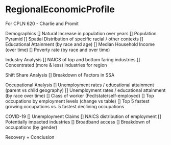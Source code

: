 # RegionalEconomicProfile
For CPLN 620 - Charlie and Promit


Demographics
[] Natural Increase in population over years
[] Population Pyramid
[] Spatial Distribution of specific racial / other contexts
[] Educational Attainment (by race and age)
[] Median Household Income (over time)
[] Poverty rate (by race and over time)

Industry Analysis
[] NAICS of top and bottom faring industries
[] Concentrated (more & less) industries for region

Shift Share Analysis
[] Breakdown of Factors in SSA

Occupational Analysis
[] Unemployment rates / educational attainment (parent vs child geography)
[] Unemployment rates / educational attainment (by race over time)
[] Class of worker (Fed/state/self-employed)
[] Top occupations by employment levels (change vs table)
[] Top 5 fastest growing occupations vs. 5 fastest declining occupations

COVID-19
[] Unemployment Claims
[] NAICS distribution of employment
[] Potentially impacted industries
[] Broadband access
[] Breakdown of occupations (by gender)

Recovery + Conclusion
